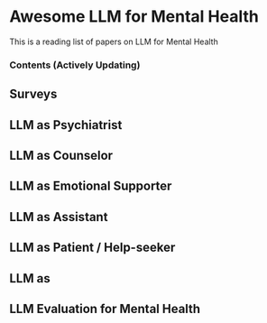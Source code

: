 # Awesome LLM for Mental Health

This is a reading list of papers on LLM for Mental Health

### Contents (Actively Updating)

## Surveys

## LLM as Psychiatrist

## LLM as Counselor

## LLM as Emotional Supporter

## LLM as Assistant

## LLM as Patient / Help-seeker

## LLM as 

## LLM Evaluation for Mental Health
